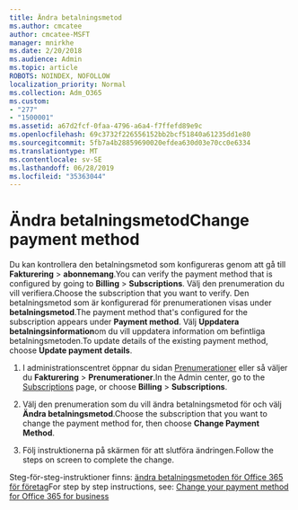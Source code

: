 ```yaml
---
title: Ändra betalningsmetod
ms.author: cmcatee
author: cmcatee-MSFT
manager: mnirkhe
ms.date: 2/20/2018
ms.audience: Admin
ms.topic: article
ROBOTS: NOINDEX, NOFOLLOW
localization_priority: Normal
ms.collection: Adm_O365
ms.custom:
- "277"
- "1500001"
ms.assetid: a67d2fcf-0faa-4796-a6a4-f7ffefd89e9c
ms.openlocfilehash: 69c3732f226556152bb2bcf51840a61235dd1e80
ms.sourcegitcommit: 5fb7a4b28859690020efdea630d03e70cc0e6334
ms.translationtype: MT
ms.contentlocale: sv-SE
ms.lasthandoff: 06/28/2019
ms.locfileid: "35363044"
---
```

# <a name="change-payment-method"></a><span data-ttu-id="baa96-102">Ändra betalningsmetod</span><span class="sxs-lookup"><span data-stu-id="baa96-102">Change payment method</span></span>

<span data-ttu-id="baa96-103">Du kan kontrollera den betalningsmetod som konfigureras genom att gå till **Fakturering** \> **abonnemang**.</span><span class="sxs-lookup"><span data-stu-id="baa96-103">You can verify the payment method that is configured by going to **Billing** \> **Subscriptions**.</span></span> <span data-ttu-id="baa96-104">Välj den prenumeration du vill verifiera.</span><span class="sxs-lookup"><span data-stu-id="baa96-104">Choose the subscription that you want to verify.</span></span> <span data-ttu-id="baa96-105">Den betalningsmetod som är konfigurerad för prenumerationen visas under **betalningsmetod**.</span><span class="sxs-lookup"><span data-stu-id="baa96-105">The payment method that's configured for the subscription appears under **Payment method**.</span></span> <span data-ttu-id="baa96-106">Välj **Uppdatera betalningsinformation**om du vill uppdatera information om befintliga betalningsmetoden.</span><span class="sxs-lookup"><span data-stu-id="baa96-106">To update details of the existing payment method, choose **Update payment details**.</span></span>
  
1. <span data-ttu-id="baa96-107">I administrationscentret öppnar du sidan [Prenumerationer](https://go.microsoft.com/fwlink/p/?linkid=842054) eller så väljer du **Fakturering** \> **Prenumerationer**.</span><span class="sxs-lookup"><span data-stu-id="baa96-107">In the Admin center, go to the [Subscriptions](https://go.microsoft.com/fwlink/p/?linkid=842054) page, or choose **Billing** \> **Subscriptions**.</span></span>

2. <span data-ttu-id="baa96-108">Välj den prenumeration som du vill ändra betalningsmetod för och välj **Ändra betalningsmetod**.</span><span class="sxs-lookup"><span data-stu-id="baa96-108">Choose the subscription that you want to change the payment method for, then choose **Change Payment Method**.</span></span>

3. <span data-ttu-id="baa96-109">Följ instruktionerna på skärmen för att slutföra ändringen.</span><span class="sxs-lookup"><span data-stu-id="baa96-109">Follow the steps on screen to complete the change.</span></span>

<span data-ttu-id="baa96-110">Steg-för-steg-instruktioner finns: [ändra betalningsmetoden för Office 365 för företag](https://support.office.com/article/8652f539-3123-4a8f-b9bd-6aa2f0e0372d)</span><span class="sxs-lookup"><span data-stu-id="baa96-110">For step by step instructions, see: [Change your payment method for Office 365 for business](https://support.office.com/article/8652f539-3123-4a8f-b9bd-6aa2f0e0372d)</span></span>
  